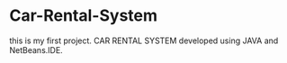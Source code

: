 # Car-Rental-System
this is my first project. CAR RENTAL SYSTEM developed using JAVA and NetBeans.IDE.
